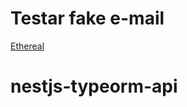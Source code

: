 # Testar fake e-mail
<a href="https://ethereal.risebuildings.com/create">Ethereal<a>
# nestjs-typeorm-api
